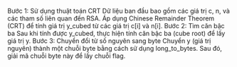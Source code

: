 
Bước 1: Sử dụng thuật toán CRT
Dữ liệu ban đầu bao gồm các giá trị c, n, và các tham số liên quan đến RSA.
Áp dụng Chinese Remainder Theorem (CRT) để tính giá trị y_cubed từ các giá trị c[i] và n[i].
Bước 2: Tìm căn bậc ba
Sau khi tính được y_cubed, thực hiện tính căn bậc ba (cube root) để lấy giá trị y.
Bước 3: Chuyển đổi từ số nguyên sang byte
Chuyển y (giá trị nguyên) thành một chuỗi byte bằng cách sử dụng long_to_bytes.
Sau đó, giải mã chuỗi byte này để lấy chuỗi flag.

